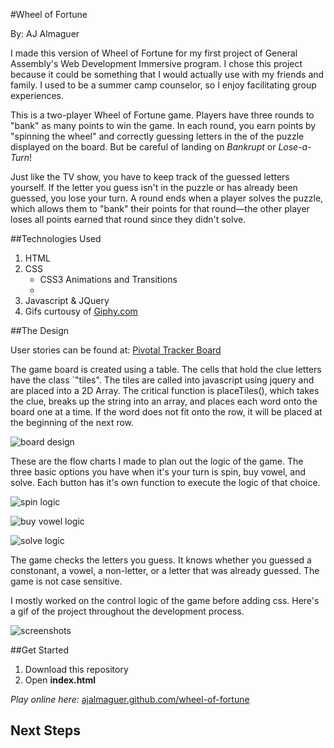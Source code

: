 #Wheel of Fortune

By: AJ Almaguer


I made this version of Wheel of Fortune for my first project of General Assembly's Web Development Immersive program. I chose this project because it could be something that I would actually use with my friends and family. I used to be a summer camp counselor, so I enjoy facilitating group experiences.

This is a two-player Wheel of Fortune game. Players have three rounds to "bank" as many points to win the game. In each round, you earn points by "spinning the wheel" and correctly guessing letters in the of the puzzle displayed on the board. But be careful of landing on *Bankrupt* or *Lose-a-Turn*! 

Just like the TV show, you have to keep track of the guessed letters yourself. If the letter you guess isn't in the puzzle or has already been guessed, you lose your turn. A round ends when a player solves the puzzle, which allows them to "bank" their points for that round—the other player loses all points earned that round since they didn't solve.

##Technologies Used

1. HTML
2. CSS
   * CSS3 Animations and Transitions
   * ​
3. Javascript & JQuery
4. Gifs curtousy of [Giphy.com](www.giphy.com)

##The Design

User stories can be found at: [Pivotal Tracker Board](https://www.pivotaltracker.com/n/projects/1558283)

The game board is created using a table. The cells that hold the clue letters have the class `"tiles". The tiles are called into javascript using jquery and are placed into a 2D Array. The critical function is placeTiles(), which takes the clue, breaks up the string into an array, and places each word onto the board one at a time. If the word does not fit onto the row, it will be placed at the beginning of the next row.


![board design](https://raw.githubusercontent.com/ajalmaguer/wheel-of-fortune/master/images/wheel-of-fortune.png)


These are the flow charts I made to plan out the logic of the game. The three basic options you have when it's your turn is spin, buy vowel, and solve. Each button has it's own function to execute the logic of that choice.


![spin logic]()


![buy vowel logic]()


![solve logic]()


The game checks the letters you guess. It knows whether you guessed a constonant, a vowel, a non-letter, or a letter that was already guessed. The game is not case sensitive.


I mostly worked on the control logic of the game before adding css. Here's a gif of the project throughout the development process.


![screenshots](https://raw.githubusercontent.com/ajalmaguer/wheel-of-fortune/master/images/design-over-time.gif)


##Get Started

1. Download this repository
2. Open **index.html**

*Play online here:* [ajalmaguer.github.com/wheel-of-fortune](ajalmaguer.github.com/wheel-of-fortune) 



## Next Steps

